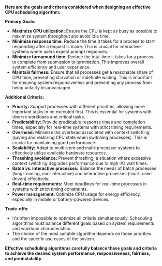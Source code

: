  **Here are the goals and criteria considered when designing an effective CPU scheduling algorithm:**

**Primary Goals:**

- **Maximize CPU utilization:** Ensure the CPU is kept as busy as possible to maximize system throughput and avoid idle time.
- **Minimize response time:** Reduce the time it takes for a process to start responding after a request is made. This is crucial for interactive systems where users expect prompt responses.
- **Minimize turnaround time:** Reduce the total time it takes for a process to complete from submission to termination. This improves overall system efficiency and user experience.
- **Maintain fairness:** Ensure that all processes get a reasonable share of CPU time, preventing starvation or indefinite waiting. This is important for ensuring system responsiveness and preventing any process from being unfairly disadvantaged.

**Additional Criteria:**

- **Priority:** Support processes with different priorities, allowing more important tasks to be executed first. This is essential for systems with diverse workloads and critical tasks.
- **Predictability:** Provide predictable response times and completion times, especially for real-time systems with strict timing requirements.
- **Overhead:** Minimize the overhead associated with context switching (saving and restoring CPU state when switching processes). This is crucial for maintaining good performance.
- **Scalability:** Adapt to multi-core and multi-processor systems to effectively utilize available hardware resources.
- **Thrashing avoidance:** Prevent thrashing, a situation where excessive context switching degrades performance due to high I/O wait times.
- **Batch vs. interactive processes:** Balance the needs of batch processes (long-running, non-interactive) and interactive processes (short, user-driven) effectively.
- **Real-time requirements:** Meet deadlines for real-time processes in systems with strict timing constraints.
- **Power management:** Optimize CPU usage for energy efficiency, especially in mobile or battery-powered devices.

**Trade-offs:**

- It's often impossible to optimize all criteria simultaneously. Scheduling algorithms must balance different goals based on system requirements and workload characteristics.
- The choice of the most suitable algorithm depends on these priorities and the specific use cases of the system.

**Effective scheduling algorithms carefully balance these goals and criteria to achieve the desired system performance, responsiveness, fairness, and predictability.**
